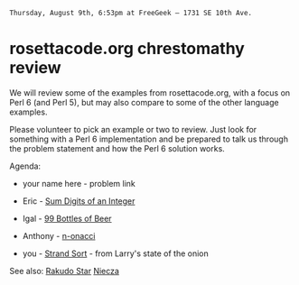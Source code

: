     Thursday, August 9th, 6:53pm at FreeGeek – 1731 SE 10th Ave.

# rosettacode.org chrestomathy review

We will review some of the examples from rosettacode.org, with a focus on Perl 6 (and Perl 5), but may also compare to some of the other language examples.

Please volunteer to pick an example or two to review.  Just look for something with a Perl 6 implementation and be prepared to talk us through the problem statement and how the Perl 6 solution works.

Agenda:

* your name here - problem link
* Eric - [Sum Digits of an Integer](http://rosettacode.org/wiki/Sum_digits_of_an_integer)
* Igal - [99 Bottles of Beer](http://rosettacode.org/wiki/99_Bottles_of_Beer)
* Anthony - [n-onacci](http://rosettacode.org/wiki/Fibonacci_n-step_number_sequences#Perl_6)

* you - [Strand Sort](http://rosettacode.org/wiki/Sorting_algorithms/Strand_sort) - from Larry's state of the onion

See also: [Rakudo Star](https://github.com/rakudo/star/downloads/) [Niecza](https://github.com/sorear/niecza/)
